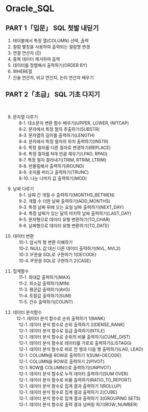 # Oracle_SQL

## PART 1「입문」 SQL 첫발 내딛기
1. 테이블에서 특정 열(COLUMN) 선택, 출력
2. 컬럼 별칭을 사용하여 출력되는 컬럼명 변경
3. 연결 연산자 (||)
4. 중복 데이터 제거하여 출력
5. 데이터를 정렬해서 출력하기(ORDER BY)
6. WHERE절 
7. 산술 연산자, 비교 연산자, 논리 연산자 배우기

## PART 2「초급」 SQL 기초 다지기
<br>

8. 문자열 다루기<br>
&nbsp;&nbsp;&nbsp;&nbsp;&nbsp;8-1. 대소문자 변환 함수 배우기(UPPER, LOWER, INITCAP)<br>
&nbsp;&nbsp;&nbsp;&nbsp;&nbsp;8-2. 문자에서 특정 철자 추출하기(SUBSTR)  <br>
&nbsp;&nbsp;&nbsp;&nbsp;&nbsp;8-3. 문자열의 길이를 출력하기(LENGTH)  <br>
&nbsp;&nbsp;&nbsp;&nbsp;&nbsp;8-4. 문자에서 특정 철자의 위치 출력하기(INSTR)<br>
&nbsp;&nbsp;&nbsp;&nbsp;&nbsp;8-5. 특정 철자를 다른 철자로 변경하기(REPLACE)<br>
&nbsp;&nbsp;&nbsp;&nbsp;&nbsp;8-6. 특정 철자를 N개 만큼 채우기(LPAD, RPAD)<br>
&nbsp;&nbsp;&nbsp;&nbsp;&nbsp;8-7. 특정 철자 잘라내기(TRIM, RTRIM, LTRIM)<br>
&nbsp;&nbsp;&nbsp;&nbsp;&nbsp;8-8. 반올림해서 출력하기(ROUND)<br>
&nbsp;&nbsp;&nbsp;&nbsp;&nbsp;8-9. 숫자를 버리고 출력하기(TRUNC)<br>
&nbsp;&nbsp;&nbsp;&nbsp;&nbsp;8-10. 나눈 나머지 값 출력하기(MOD)<br>

9. 날짜 다루기<br>
&nbsp;&nbsp;&nbsp;&nbsp;&nbsp;9-1. 날짜 간 개월 수 출력하기(MONTHS_BETWEN)<br>
&nbsp;&nbsp;&nbsp;&nbsp;&nbsp;9-2.  개월 수 더한 날짜 출력하기(ADD_MONTHS)<br>
&nbsp;&nbsp;&nbsp;&nbsp;&nbsp;9-3.  특정 날짜 뒤에 오는 요일 날짜 출력하기(NEXT_DAY)<br>
&nbsp;&nbsp;&nbsp;&nbsp;&nbsp;9-4.  특정 날짜가 있는 달의 마지막 날짜 출력하기(LAST_DAY)<br>
&nbsp;&nbsp;&nbsp;&nbsp;&nbsp;9-5.  문자형으로 데이터 유형 변환하기(TO_CHAR)<br>
&nbsp;&nbsp;&nbsp;&nbsp;&nbsp;9-6.  날짜형으로 데이터 유형 변환하기(TO_DATE)<br>

10. 데이터 변환<br>
&nbsp;&nbsp;&nbsp;&nbsp;&nbsp;10-1. 암시적 형 변환 이해하기<br>
&nbsp;&nbsp;&nbsp;&nbsp;&nbsp;10-2. NULL 값 대신 다른 데이터 출력하기(NVL, NVL2)<br>
&nbsp;&nbsp;&nbsp;&nbsp;&nbsp;10-3. IF문을 SQL로 구현하기 1(DECODE)<br>
&nbsp;&nbsp;&nbsp;&nbsp;&nbsp;10-4. IF문을 SQL로 구현하기 2(CASE)<br>

11. 집계함수<br>
&nbsp;&nbsp;&nbsp;&nbsp;&nbsp;11-1. 최대값 출력하기(MAX)<br>
&nbsp;&nbsp;&nbsp;&nbsp;&nbsp;11-2. 최소값 출력하기(MIN)<br>
&nbsp;&nbsp;&nbsp;&nbsp;&nbsp;11-3. 평균값 출력하기(AVG)<br>
&nbsp;&nbsp;&nbsp;&nbsp;&nbsp;11-4. 토탈값 출력하기(SUM)<br>
&nbsp;&nbsp;&nbsp;&nbsp;&nbsp;11-5. 건수 출력하기(COUNT)<br>

12. 데이터 분석함수<br>
&nbsp;&nbsp;&nbsp;12-1. 데이터 분석 함수로 순위 출력하기 1(RANK)<br>
&nbsp;&nbsp;&nbsp;&nbsp;&nbsp;12-1. 데이터 분석 함수로 순위 출력하기 2(DENSE_RANK)<br>
&nbsp;&nbsp;&nbsp;&nbsp;&nbsp;12-1. 데이터 분석 함수로 등급 출력하기(NTILE)<br>
&nbsp;&nbsp;&nbsp;&nbsp;&nbsp;12-1. 데이터 분석 함수로 순위의 비율 출력하기(CUME_DIST)<br>
&nbsp;&nbsp;&nbsp;&nbsp;&nbsp;12-1. 데이터 분석 함수로 데이터를 가로로 출력하기(LISTAGG)<br>
&nbsp;&nbsp;&nbsp;&nbsp;&nbsp;12-1. 데이터 분석 함수로 바로 전 행과 다음 행 출력하기(LAG, LEAD)<br>
&nbsp;&nbsp;&nbsp;&nbsp;&nbsp;12-1. COLUMN을 ROW로 출력하기 1(SUM+DECODE)<br>
&nbsp;&nbsp;&nbsp;&nbsp;&nbsp;12-1. COLUMN을 ROW로 출력하기 2(PIVOT)<br>
&nbsp;&nbsp;&nbsp;&nbsp;&nbsp;12-1. ROW를 COLUMN으로 출력하기(UNPIVOT)<br>
&nbsp;&nbsp;&nbsp;&nbsp;&nbsp;12-1. 데이터 분석 함수로 누적 데이터 출력하기(SUM OVER)<br>
&nbsp;&nbsp;&nbsp;&nbsp;&nbsp;12-1. 데이터 분석 함수로 비율 출력하기(RATIO_TO_REPORT)<br>
&nbsp;&nbsp;&nbsp;&nbsp;&nbsp;12-1. 데이터 분석 함수로 집계 결과 출력하기 1(ROLLUP)<br>
&nbsp;&nbsp;&nbsp;&nbsp;&nbsp;12-1. 데이터 분석 함수로 집계 결과 출력하기 2(CUBE)<br>
&nbsp;&nbsp;&nbsp;&nbsp;&nbsp;12-1. 데이터 분석 함수로 집계 결과 출력하기 3(GROUPING SETS)<br>
&nbsp;&nbsp;&nbsp;&nbsp;&nbsp;12-1. 데이터 분석 함수로 출력 결과 넘버링 하기(ROW_NUMBER)<br>

